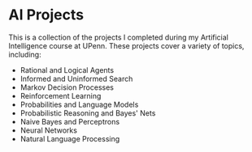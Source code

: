 # AI Projects

This is a collection of the projects I completed during my Artificial Intelligence course at UPenn. These projects cover a variety of topics, including:

- Rational and Logical Agents
- Informed and Uninformed Search
- Markov Decision Processes
- Reinforcement Learning
- Probabilities and Language Models
- Probabilistic Reasoning and Bayes' Nets
- Naive Bayes and Perceptrons
- Neural Networks
- Natural Language Processing
